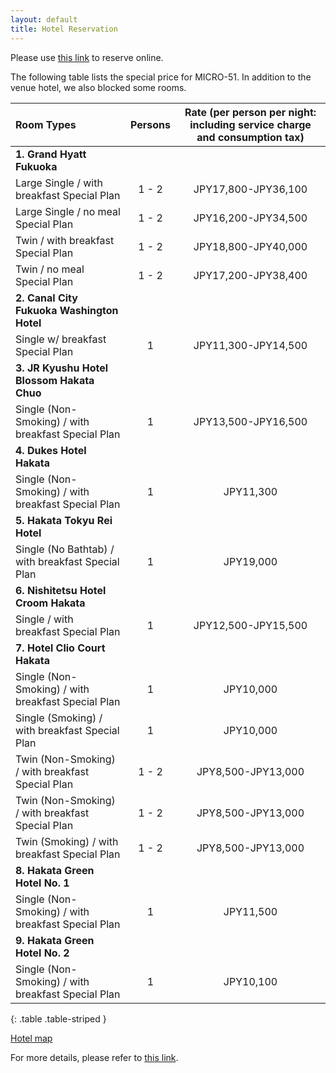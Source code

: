 ```yaml
---
layout: default
title: Hotel Reservation
---
```


Please use [this link](https://amarys-jtb.jp/micro51/) to reserve online.

The following table lists the special price for MICRO-51.
In addition to the venue hotel, we also blocked some rooms.

|Room Types|Persons|Rate  (per person per night: including service charge and consumption tax)|
|:--|:--:|:--:|
|**1. Grand Hyatt Fukuoka**|||
|Large Single / with breakfast Special Plan|1 - 2|JPY17,800-JPY36,100|
|Large Single / no meal Special Plan|1 - 2|JPY16,200-JPY34,500|
|Twin / with breakfast Special Plan|1 - 2|JPY18,800-JPY40,000|
|Twin / no meal Special Plan|1 - 2|JPY17,200-JPY38,400|
|**2. Canal City Fukuoka Washington Hotel**|||
|Single w/ breakfast Special Plan|1|JPY11,300-JPY14,500|
|**3. JR Kyushu Hotel Blossom Hakata Chuo**|||
|Single (Non-Smoking) / with breakfast Special Plan|1|JPY13,500-JPY16,500|
|**4. Dukes Hotel Hakata**|||
|Single (Non-Smoking) / with breakfast Special Plan|1|JPY11,300|
|**5. Hakata Tokyu Rei Hotel**|||
|Single (No Bathtab) / with breakfast Special Plan|1|JPY19,000|
|**6. Nishitetsu Hotel Croom Hakata**|||
|Single / with breakfast Special Plan|1|JPY12,500-JPY15,500|
|**7. Hotel Clio Court Hakata**|||
|Single (Non-Smoking) / with breakfast Special Plan|1|JPY10,000|
|Single (Smoking) / with breakfast Special Plan|1|JPY10,000|
|Twin (Non-Smoking) / with breakfast Special Plan|1 - 2|JPY8,500-JPY13,000|
|Twin (Non-Smoking) / with breakfast Special Plan|1 - 2|JPY8,500-JPY13,000|
|Twin (Smoking) / with breakfast Special Plan|1 - 2|JPY8,500-JPY13,000|
|**8. Hakata Green Hotel No. 1**|||
|Single (Non-Smoking) / with breakfast Special Plan|1|JPY11,500|
|**9. Hakata Green Hotel No. 2**|||
|Single (Non-Smoking) / with breakfast Special Plan|1|JPY10,100|
{: .table .table-striped }

[Hotel map](https://www.microarch.org/micro51/public/downloads/Micro51_Hotel_Map.pdf)

For more details, please refer to [this link](https://amarys-jtb.jp/micro51/).
